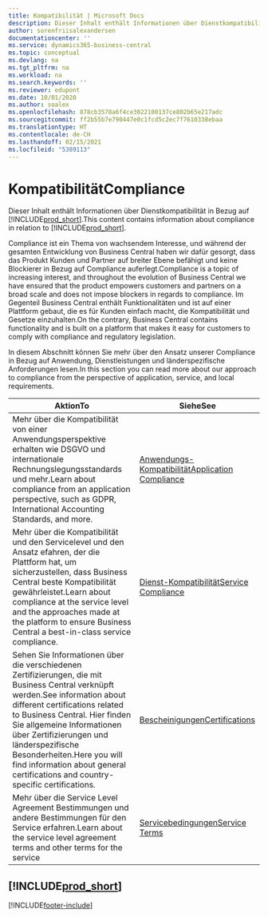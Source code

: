 ```yaml
---
title: Kompatibilität | Microsoft Docs
description: Dieser Inhalt enthält Informationen über Dienstkompatibilität in Bezug auf Business Central.
author: sorenfriisalexandersen
documentationcenter: ''
ms.service: dynamics365-business-central
ms.topic: conceptual
ms.devlang: na
ms.tgt_pltfrm: na
ms.workload: na
ms.search.keywords: ''
ms.reviewer: edupont
ms.date: 10/01/2020
ms.author: soalex
ms.openlocfilehash: 878cb3578a6f4ce3022100137ce802b65e217adc
ms.sourcegitcommit: ff2b55b7e790447e0c1fcd5c2ec7f7610338ebaa
ms.translationtype: HT
ms.contentlocale: de-CH
ms.lasthandoff: 02/15/2021
ms.locfileid: "5389113"
---
```

# <a name="compliance"></a><span data-ttu-id="b84eb-103">Kompatibilität</span><span class="sxs-lookup"><span data-stu-id="b84eb-103">Compliance</span></span>

<span data-ttu-id="b84eb-104">Dieser Inhalt enthält Informationen über Dienstkompatibilität in Bezug auf [!INCLUDE[prod_short](../includes/prod_short.md)].</span><span class="sxs-lookup"><span data-stu-id="b84eb-104">This content contains information about compliance in relation to [!INCLUDE[prod_short](../includes/prod_short.md)].</span></span>  

<span data-ttu-id="b84eb-105">Compliance ist ein Thema von wachsendem Interesse, und während der gesamten Entwicklung von Business Central haben wir dafür gesorgt, dass das Produkt Kunden und Partner auf breiter Ebene befähigt und keine Blockierer in Bezug auf Compliance auferlegt.</span><span class="sxs-lookup"><span data-stu-id="b84eb-105">Compliance is a topic of increasing interest, and throughout the evolution of Business Central we have ensured that the product empowers customers and partners on a broad scale and does not impose blockers in regards to compliance.</span></span> <span data-ttu-id="b84eb-106">Im Gegenteil Business Central enthält Funktionalitäten und ist auf einer Plattform gebaut, die es für Kunden einfach macht, die Kompatibilität und Gesetze einzuhalten.</span><span class="sxs-lookup"><span data-stu-id="b84eb-106">On the contrary, Business Central contains functionality and is built on a platform that makes it easy for customers to comply with compliance and regulatory legislation.</span></span>

<span data-ttu-id="b84eb-107">In diesem Abschnitt können Sie mehr über den Ansatz unserer Compliance in Bezug auf Anwendung, Dienstleistungen und länderspezifische Anforderungen lesen.</span><span class="sxs-lookup"><span data-stu-id="b84eb-107">In this section you can read more about our approach to compliance from the perspective of application, service, and local  requirements.</span></span>

|<span data-ttu-id="b84eb-108">**Aktion**</span><span class="sxs-lookup"><span data-stu-id="b84eb-108">**To**</span></span>|<span data-ttu-id="b84eb-109">**Siehe**</span><span class="sxs-lookup"><span data-stu-id="b84eb-109">**See**</span></span>|  
|------------|-------------|  
|<span data-ttu-id="b84eb-110">Mehr über die Kompatibilität von einer Anwendungsperspektive erhalten wie DSGVO und internationale Rechnungslegungsstandards und mehr.</span><span class="sxs-lookup"><span data-stu-id="b84eb-110">Learn about compliance from an application perspective, such as GDPR, International Accounting Standards, and more.</span></span>|[<span data-ttu-id="b84eb-111">Anwendungs-Kompatibilität</span><span class="sxs-lookup"><span data-stu-id="b84eb-111">Application Compliance</span></span>](compliance-application-compliance.md)|  
|<span data-ttu-id="b84eb-112">Mehr über die Kompatibilität und den Servicelevel und den Ansatz efahren, der die Plattform hat, um sicherzustellen, dass Business Central beste Kompatibilität gewährleistet.</span><span class="sxs-lookup"><span data-stu-id="b84eb-112">Learn about compliance at the service level and the approaches made at the platform to ensure Business Central a best-in-class service compliance.</span></span>|[<span data-ttu-id="b84eb-113">Dienst-Kompatibilität</span><span class="sxs-lookup"><span data-stu-id="b84eb-113">Service Compliance</span></span>](compliance-service-compliance.md)|  
|<span data-ttu-id="b84eb-114">Sehen Sie Informationen über die verschiedenen Zertifizierungen, die mit Business Central verknüpft werden.</span><span class="sxs-lookup"><span data-stu-id="b84eb-114">See information about different certifications related to Business Central.</span></span> <span data-ttu-id="b84eb-115">Hier finden Sie allgemeine Informationen über Zertifizierungen und länderspezifische Besonderheiten.</span><span class="sxs-lookup"><span data-stu-id="b84eb-115">Here you will find information about general certifications and country-specific certifications.</span></span>|[<span data-ttu-id="b84eb-116">Bescheinigungen</span><span class="sxs-lookup"><span data-stu-id="b84eb-116">Certifications</span></span>](compliance-certifications.md)|  
|<span data-ttu-id="b84eb-117">Mehr über die Service Level Agreement Bestimmungen und andere Bestimmungen für den Service erfahren.</span><span class="sxs-lookup"><span data-stu-id="b84eb-117">Learn about the service level agreement terms and other terms for the service</span></span>|[<span data-ttu-id="b84eb-118">Servicebedingungen</span><span class="sxs-lookup"><span data-stu-id="b84eb-118">Service Terms</span></span>](compliance-service-compliance.md#service-terms)|  

## [!INCLUDE[prod_short](../includes/free_trial_md.md)]  


[!INCLUDE[footer-include](../includes/footer-banner.md)]
